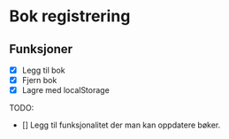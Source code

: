 # Bok registrering 

## Funksjoner

- [x] Legg til bok 
- [x] Fjern bok
- [x] Lagre med localStorage

TODO:
- [] Legg til funksjonalitet der man kan oppdatere bøker.

